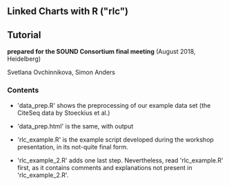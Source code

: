 ## Linked Charts with R ("rlc")

## Tutorial

**prepared for the SOUND Consortium final meeting** (August 2018, Heidelberg)

Svetlana Ovchinnikova, Simon Anders


### Contents

- 'data_prep.R' shows the preprocessing of our example data set (the CiteSeq data by Stoeckius et al.)

- 'data_prep.html' is the same, with output

- 'rlc_example.R' is the example script developed during the workshop presentation, in its not-quite final form.

- 'rlc_example_2.R' adds one last step. Nevertheless, read 'rlc_example.R' first, as it contains comments and explanations not present in 'rlc_example_2.R'.
